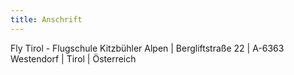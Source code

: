 ```yaml
---
title: Anschrift
---
```


Fly Tirol - Flugschule Kitzbühler Alpen | Bergliftstraße 22 | A-6363 Westendorf | Tirol | Österreich


